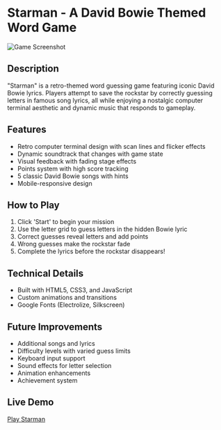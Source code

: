 # Starman - A David Bowie Themed Word Game

![Game Screenshot](https://i.imgur.com/vxxHoT8.png)

## Description

"Starman" is a retro-themed word guessing game featuring iconic David Bowie lyrics. Players attempt to save the rockstar by correctly guessing letters in famous song lyrics, all while enjoying a nostalgic computer terminal aesthetic and dynamic music that responds to gameplay.

## Features

- Retro computer terminal design with scan lines and flicker effects
- Dynamic soundtrack that changes with game state
- Visual feedback with fading stage effects
- Points system with high score tracking
- 5 classic David Bowie songs with hints
- Mobile-responsive design

## How to Play

1. Click 'Start' to begin your mission
2. Use the letter grid to guess letters in the hidden Bowie lyric
3. Correct guesses reveal letters and add points
4. Wrong guesses make the rockstar fade
5. Complete the lyrics before the rockstar disappears!

## Technical Details

- Built with HTML5, CSS3, and JavaScript
- Custom animations and transitions
- Google Fonts (Electrolize, Silkscreen)

## Future Improvements

- Additional songs and lyrics
- Difficulty levels with varied guess limits
- Keyboard input support
- Sound effects for letter selection
- Animation enhancements
- Achievement system

## Live Demo

[Play Starman](https://psimmons86.github.io/starman_game/)
